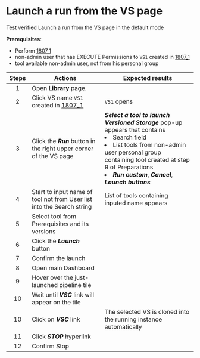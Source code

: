 # Launch a run from the VS page
Test verified Launch a run from the VS page in the default mode

**Prerequisites**:
- Perform [1807_1](1807_1.md)
- non-admin user that has EXECUTE Permissions to `VS1` created in [1807_1](1807_1.md)
- tool available non-admin user, not from his personal group

| Steps | Actions | Expected results |
| :---: | --- | --- |
| 1 | Open **Library** page. | |
| 2 | Click VS name `VS1` created in [1807_1](1807_1.md) | `VS1` opens |
| 3 | Click the ***Run*** button in the right upper corner of the VS page | ***Select a tool to launch Versioned Storage*** pop-up appears that contains <li> Search field </li><li> List tools from non-admin user personal group containing tool created at step 9 of Preparations </li><li> ***Run custom***, ***Cancel***, ***Launch buttons***|
| 4 | Start to input name of tool not from User list into the Search string | List of tools containing inputed name appears |
| 5 | Select tool from Prerequisites and its versions | |
| 6 | Click the ***Launch*** button | |
| 7 | Confirm the launch | |
| 8 | Open main Dashboard | |
| 9 | Hover over the just-launched pipeline tile| |
| 10 | Wait until ***VSC*** link will appear on the tile | |
| 10 | Click on ***VSC*** link | The selected VS is cloned into the running instance automatically |
| 11 | Click ***STOP*** hyperlink | |
| 12 | Confirm Stop | |